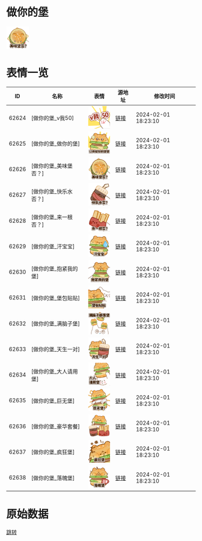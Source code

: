 # 做你的堡

<img src="./cover.png" height="60" alt="cover" />

# 表情一览

|ID|名称|表情|源地址|修改时间|
|----|----|----|----|----|
|62624|[做你的堡_v我50]|<img src="./pic/062624_%5B做你的堡_v我50%5D.png" height="60" alt="v我50"/>|[链接](https://i0.hdslb.com/bfs/garb/c2347bd51bce770248dbd67d88e2a53249679226.png)|2024-02-01 18:23:10|
|62625|[做你的堡_做你的堡]|<img src="./pic/062625_%5B做你的堡_做你的堡%5D.png" height="60" alt="做你的堡"/>|[链接](https://i0.hdslb.com/bfs/garb/6b926ee2353dd1136c4de2fc8c75e90f4f4d9b45.png)|2024-02-01 18:23:10|
|62626|[做你的堡_美味堡否？]|<img src="./pic/062626_%5B做你的堡_美味堡否？%5D.png" height="60" alt="美味堡否？"/>|[链接](https://i0.hdslb.com/bfs/garb/42498b6712e2fbb0c2ce1112d1288505461524cb.png)|2024-02-01 18:23:10|
|62627|[做你的堡_快乐水否？]|<img src="./pic/062627_%5B做你的堡_快乐水否？%5D.png" height="60" alt="快乐水否？"/>|[链接](https://i0.hdslb.com/bfs/garb/52caf4aa574dcde48529aee06cd9c847024e4a51.png)|2024-02-01 18:23:10|
|62628|[做你的堡_来一根否？]|<img src="./pic/062628_%5B做你的堡_来一根否？%5D.png" height="60" alt="来一根否？"/>|[链接](https://i0.hdslb.com/bfs/garb/16ef91a5ab56a46f5c9622681d4a98434fc0b9be.png)|2024-02-01 18:23:10|
|62629|[做你的堡_汗宝宝]|<img src="./pic/062629_%5B做你的堡_汗宝宝%5D.png" height="60" alt="汗宝宝"/>|[链接](https://i0.hdslb.com/bfs/garb/4aa13c1b06092b26228ea512f7a290c4670bae9a.png)|2024-02-01 18:23:10|
|62630|[做你的堡_抱紧我的堡]|<img src="./pic/062630_%5B做你的堡_抱紧我的堡%5D.png" height="60" alt="抱紧我的堡"/>|[链接](https://i0.hdslb.com/bfs/garb/fa71e6b0508d1ff221962d508485287fad417cea.png)|2024-02-01 18:23:10|
|62631|[做你的堡_堡包贴贴]|<img src="./pic/062631_%5B做你的堡_堡包贴贴%5D.png" height="60" alt="堡包贴贴"/>|[链接](https://i0.hdslb.com/bfs/garb/684d600de6a239420cb40dedc970c442f8967a62.png)|2024-02-01 18:23:10|
|62632|[做你的堡_满脑子堡]|<img src="./pic/062632_%5B做你的堡_满脑子堡%5D.png" height="60" alt="满脑子堡"/>|[链接](https://i0.hdslb.com/bfs/garb/03b5fa151794227bf09599e160fbf6f0280a37ff.png)|2024-02-01 18:23:10|
|62633|[做你的堡_天生一对]|<img src="./pic/062633_%5B做你的堡_天生一对%5D.png" height="60" alt="天生一对"/>|[链接](https://i0.hdslb.com/bfs/garb/0f0d2ac05f226bf5f61d9ee34be8918f5b0229c7.png)|2024-02-01 18:23:10|
|62634|[做你的堡_大人请用堡]|<img src="./pic/062634_%5B做你的堡_大人请用堡%5D.png" height="60" alt="大人请用堡"/>|[链接](https://i0.hdslb.com/bfs/garb/8c562ceb0c7b3d266852217be08e9cd04677593c.png)|2024-02-01 18:23:10|
|62635|[做你的堡_巨无堡]|<img src="./pic/062635_%5B做你的堡_巨无堡%5D.png" height="60" alt="巨无堡"/>|[链接](https://i0.hdslb.com/bfs/garb/6c0e4f6f663b435aa4a2bd4c2cad26d87d9fcec9.png)|2024-02-01 18:23:10|
|62636|[做你的堡_豪华套餐]|<img src="./pic/062636_%5B做你的堡_豪华套餐%5D.png" height="60" alt="豪华套餐"/>|[链接](https://i0.hdslb.com/bfs/garb/eebfad736d16d2f1b482fe5730c9091cfb211668.png)|2024-02-01 18:23:10|
|62637|[做你的堡_疯狂堡]|<img src="./pic/062637_%5B做你的堡_疯狂堡%5D.png" height="60" alt="疯狂堡"/>|[链接](https://i0.hdslb.com/bfs/garb/0da5b7875ccb5ee62d80bda310b8a566f35cf42f.png)|2024-02-01 18:23:10|
|62638|[做你的堡_落魄堡]|<img src="./pic/062638_%5B做你的堡_落魄堡%5D.png" height="60" alt="落魄堡"/>|[链接](https://i0.hdslb.com/bfs/garb/c2a1639bfa23a3ca67d973ba85767362cca097bf.png)|2024-02-01 18:23:10|

# 原始数据

[跳转](./raw.json)

